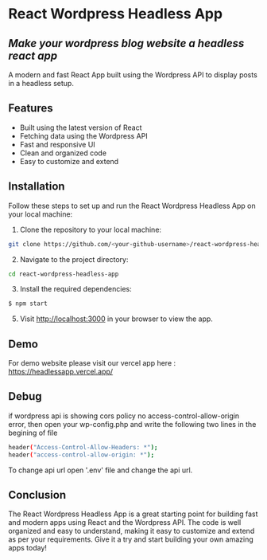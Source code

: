 # React Wordpress Headless App
## _Make your wordpress blog website a headless react app_

A modern and fast React App built using the Wordpress API to display posts in a headless setup.

## Features
-    Built using the latest version of React
-    Fetching data using the Wordpress API
-    Fast and responsive UI
-    Clean and organized code
-    Easy to customize and extend

## Installation
Follow these steps to set up and run the React Wordpress Headless App on your local machine:
1. Clone the repository to your local machine:
```sh
git clone https://github.com/<your-github-username>/react-wordpress-headless-app.git
```
2. Navigate to the project directory:
```sh
cd react-wordpress-headless-app
```
3. Install the required dependencies:

```sh
$ npm start
```

5. Visit [http://localhost:3000](http://localhost:3000) in your browser to view the app.



## Demo 

For demo website please visit our vercel app here : https://headlessapp.vercel.app/


## Debug
if wordpress api is showing cors policy no access-control-allow-origin error, then open your wp-config.php and write the following two lines in the begining of file
```sh
header("Access-Control-Allow-Headers: *");
header("access-control-allow-origin: *");
```

To change api url open '.env' file and change the api url. 

## Conclusion

The React Wordpress Headless App is a great starting point for building fast and modern apps using React and the Wordpress API. The code is well organized and easy to understand, making it easy to customize and extend as per your requirements. Give it a try and start building your own amazing apps today!


